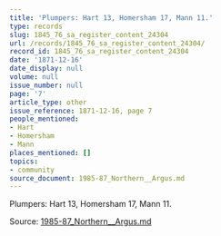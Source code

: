 ```yaml
---
title: 'Plumpers: Hart 13, Homersham 17, Mann 11.'
type: records
slug: 1845_76_sa_register_content_24304
url: /records/1845_76_sa_register_content_24304/
record_id: 1845_76_sa_register_content_24304
date: '1871-12-16'
date_display: null
volume: null
issue_number: null
page: '7'
article_type: other
issue_reference: 1871-12-16, page 7
people_mentioned:
- Hart
- Homersham
- Mann
places_mentioned: []
topics:
- community
source_document: 1985-87_Northern__Argus.md
---
```


Plumpers: Hart 13, Homersham 17, Mann 11.

Source: [1985-87_Northern__Argus.md](/downloads/markdown/1985-87_Northern__Argus.md)
